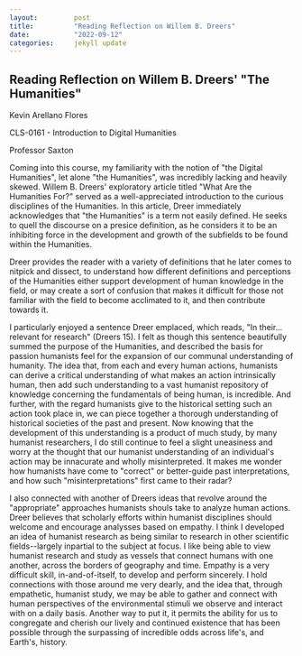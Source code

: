 ```yaml
---
layout:         post
title:          "Reading Reflection on Willem B. Dreers"
date:           "2022-09-12"
categories:     jekyll update
---
```

## Reading Reflection on Willem B. Dreers' "The Humanities"
Kevin Arellano Flores

CLS-0161 - Introduction to Digital Humanities

Professor Saxton

Coming into this course, my familiarity with the notion of "the Digital Humanities", let alone "the Humanities", was incredibly lacking and heavily skewed. Willem B. Dreers' exploratory article titled "What Are the Humanities For?" served as a well-appreciated introduction to the curious disciplines of the Humanities. In this article, Dreer immediately acknowledges that "the Humanities" is a term not easily defined. He seeks to quell the discourse on a presice definition, as he considers it to be an inhibiting force in the development and growth of the subfields to be found within the Humanities.

Dreer provides the reader with a variety of definitions that he later comes to nitpick and dissect, to understand how different definitions and perceptions of the Humanities either support development of human knowledge in the field, or may create a sort of confusion that makes it difficult for those not familiar with the field to become acclimated to it, and then contribute towards it.

I particularly enjoyed a sentence Dreer emplaced, which reads, "In their... relevant for research" (Dreers 15). I felt as though this sentence beautifully summed the purpose of the Humanities, and described the basis for passion humanists feel for the expansion of our communal understanding of humanity. The idea that, from each and every human actions, humanists can derive a critical understanding of what makes an action intrinsically human, then add such understanding to a vast humanist repository of knowledge concerning the fundamentals of being human, is incredible. And further, with the regard humanists give to the historical setting such an action took place in, we can piece together a thorough understanding of historical societies of the past and present. Now knowing that the development of this understanding is a product of much study, by many humanist researchers, I do still continue to feel a slight uneasiness and worry at the thought that our humanist understanding of an individual's action may be innacurate and wholly misinterpreted. It makes me wonder how humanists have come to "correct" or better-guide past interpretations, and how such "misinterpretations" first came to their radar?

I also connected with another of Dreers ideas that revolve around the "appropriate" approaches humanists shouls take to analyze human actions. Dreer believes that scholarly efforts within humanist disciplines should welcome and encourage analysses based on empathy. I think I developed an idea of humanist research as being similar to research in other scientific fields--largely inpartial to the subject at focus. I like being able to view humanist research and study as vessels that connect humans with one another, across the borders of geography and time. Empathy is a very difficult skill, in-and-of-itself, to develop and perform sincerely. I hold connections with those around me very dearly, and the idea that, through empathetic, humanist study, we may be able to gather and connect with human perspectives of the environmental stimuli we observe and interact with on a daily basis. Another way to put it, it permits the ability for us to congregate and cherish our lively and continued existence that has been possible through the surpassing of incredible odds across life's, and Earth's, history.
